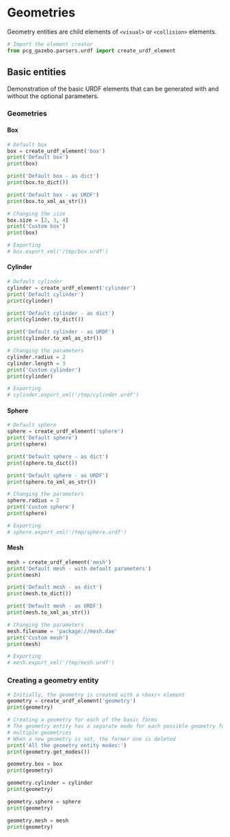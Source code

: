 
# Geometries

Geometry entities are child elements of `<visual>` or `<collision>` elements.


```python
# Import the element creator
from pcg_gazebo.parsers.urdf import create_urdf_element
```

## Basic entities
Demonstration of the basic URDF elements that can be generated with and without the optional parameters.

### Geometries

#### Box


```python
# Default box
box = create_urdf_element('box')
print('Default box')
print(box)

print('Default box - as dict')
print(box.to_dict())

print('Default box - as URDF')
print(box.to_xml_as_str())

# Changing the size
box.size = [2, 3, 4]
print('Custom box')
print(box)

# Exporting 
# box.export_xml('/tmp/box.urdf')
```

#### Cylinder


```python
# Default cylinder
cylinder = create_urdf_element('cylinder')
print('Default cylinder')
print(cylinder)

print('Default cylinder - as dict')
print(cylinder.to_dict())

print('Default cylinder - as URDF')
print(cylinder.to_xml_as_str())

# Changing the parameters
cylinder.radius = 2
cylinder.length = 3
print('Custom cylinder')
print(cylinder)

# Exporting 
# cylinder.export_xml('/tmp/cylinder.urdf')
```

#### Sphere


```python
# Default sphere
sphere = create_urdf_element('sphere')
print('Default sphere')
print(sphere)

print('Default sphere - as dict')
print(sphere.to_dict())

print('Default sphere - as URDF')
print(sphere.to_xml_as_str())

# Changing the parameters
sphere.radius = 2
print('Custom sphere')
print(sphere)

# Exporting 
# sphere.export_xml('/tmp/sphere.urdf')
```

#### Mesh


```python
mesh = create_urdf_element('mesh')
print('Default mesh - with default parameters')
print(mesh)

print('Default mesh - as dict')
print(mesh.to_dict())

print('Default mesh - as URDF')
print(mesh.to_xml_as_str())

# Changing the parameters
mesh.filename = 'package://mesh.dae'
print('Custom mesh')
print(mesh)

# Exporting 
# mesh.export_xml('/tmp/mesh.urdf')
```

### Creating a geometry entity



```python
# Initially, the geometry is created with a <box/> element
geometry = create_urdf_element('geometry')
print(geometry)
```


```python
# Creating a geometry for each of the basic forms
# The geometry entity has a separate mode for each possible geometry forms, since it cannot hold
# multiple geometries
# When a new geometry is set, the former one is deleted
print('All the geometry entity modes:')
print(geometry.get_modes())

geometry.box = box
print(geometry)

geometry.cylinder = cylinder
print(geometry)

geometry.sphere = sphere
print(geometry)

geometry.mesh = mesh
print(geometry)
```


```python

```
